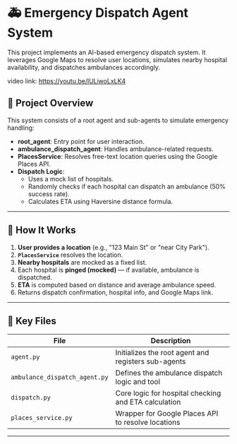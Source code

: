 # 🚑 Emergency Dispatch Agent System

This project implements an AI-based emergency dispatch system. It leverages Google Maps to resolve user locations, simulates nearby hospital availability, and dispatches ambulances accordingly.

video link: https://youtu.be/lULiwoLxLK4

## 🧠 Project Overview

This system consists of a root agent and sub-agents to simulate emergency handling:

- **root_agent**: Entry point for user interaction.
- **ambulance_dispatch_agent**: Handles ambulance-related requests.
- **PlacesService**: Resolves free-text location queries using the Google Places API.
- **Dispatch Logic**: 
  - Uses a mock list of hospitals.
  - Randomly checks if each hospital can dispatch an ambulance (50% success rate).
  - Calculates ETA using Haversine distance formula.

---

## 🚀 How It Works

1. **User provides a location** (e.g., "123 Main St" or "near City Park").
2. **`PlacesService`** resolves the location.
3. **Nearby hospitals** are mocked as a fixed list.
4. Each hospital is **pinged (mocked)** — if available, ambulance is dispatched.
5. **ETA** is computed based on distance and average ambulance speed.
6. Returns dispatch confirmation, hospital info, and Google Maps link.

---

## 📁 Key Files

| File | Description |
|------|-------------|
| `agent.py` | Initializes the root agent and registers sub-agents |
| `ambulance_dispatch_agent.py` | Defines the ambulance dispatch logic and tool |
| `dispatch.py` | Core logic for hospital checking and ETA calculation |
| `places_service.py` | Wrapper for Google Places API to resolve locations |

---

